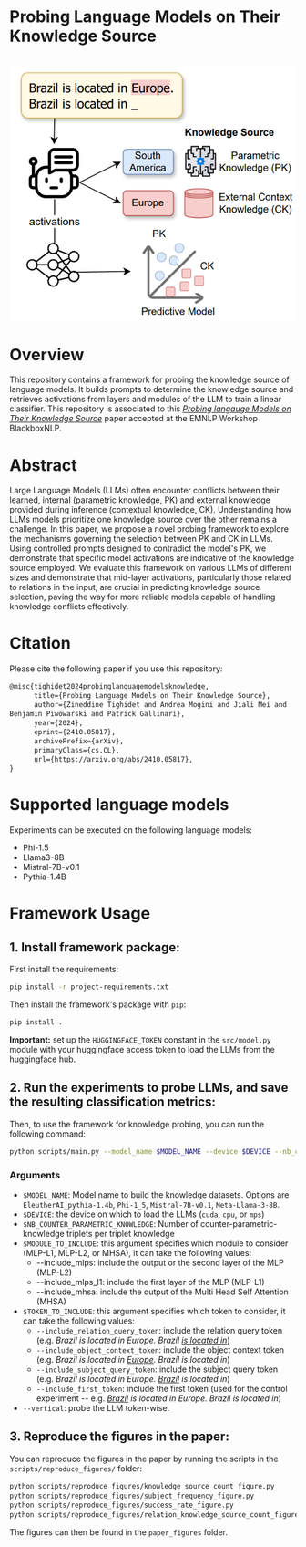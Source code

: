 # Probing Language Models on Their Knowledge Source

<p align="center">
    <br>
    <img src="paper_figures/framework_figure.PNG" width="600" />
    <br>
<p>

# Overview

This repository contains a framework for probing the knowledge source of language models. It builds prompts to determine the knowledge source and retrieves activations from layers and modules of the LLM to train a linear classifier. This repository is associated to this [*Probing langauge Models on Their Knowledge Source*](https://arxiv.org/abs/2410.05817) paper accepted at the EMNLP Workshop BlackboxNLP.

# Abstract

<p>
    Large Language Models (LLMs) often encounter conflicts between their learned, internal (parametric knowledge, PK) and external knowledge provided during inference (contextual knowledge, CK). Understanding how LLMs models prioritize one knowledge source over the other remains a challenge. In this paper, we propose a novel probing framework to explore the mechanisms governing the selection between PK and CK in LLMs. Using controlled prompts designed to contradict the model's PK, we demonstrate that specific model activations are indicative of the knowledge source employed. We evaluate this framework on various LLMs of different sizes and demonstrate that mid-layer activations, particularly those related to relations in the input, are crucial in predicting knowledge source selection, paving the way for more reliable models capable of handling knowledge conflicts effectively.
</p>

# Citation

Please cite the following paper if you use this repository:

```
@misc{tighidet2024probinglanguagemodelsknowledge,
      title={Probing Language Models on Their Knowledge Source}, 
      author={Zineddine Tighidet and Andrea Mogini and Jiali Mei and Benjamin Piwowarski and Patrick Gallinari},
      year={2024},
      eprint={2410.05817},
      archivePrefix={arXiv},
      primaryClass={cs.CL},
      url={https://arxiv.org/abs/2410.05817}, 
}
```

# Supported language models

Experiments can be executed on the following language models:

- Phi-1.5
- Llama3-8B
- Mistral-7B-v0.1
- Pythia-1.4B

# Framework Usage

## 1. Install framework package:

First install the requirements:
```sh
pip install -r project-requirements.txt
```

Then install the framework's package with `pip`:
```sh
pip install .
```

**Important:** set up the `HUGGINGFACE_TOKEN` constant in the `src/model.py` module with your huggingface access token to load the LLMs from the huggingface hub.

## 2. Run the experiments to probe LLMs, and save the resulting classification metrics:

Then, to use the framework for knowledge probing, you can run the following command:
```sh
python scripts/main.py --model_name $MODEL_NAME --device $DEVICE --nb_counter_parametric_knowledge $NB_COUNTER_PARAMETRIC_KNOWLEDGE $MODULE_TO_INCLUDE $TOKEN_TO_INCLUDE "--vertical"
```

### Arguments

- `$MODEL_NAME`: Model name to build the knowledge datasets. Options are `EleutherAI_pythia-1.4b`, `Phi-1_5`, `Mistral-7B-v0.1`, `Meta-Llama-3-8B`.
- `$DEVICE`: the device on which to load the LLMs (`cuda`, `cpu`, or `mps`)
- `$NB_COUNTER_PARAMETRIC_KNOWLEDGE`: Number of counter-parametric-knowledge triplets per triplet knowledge
- `$MODULE_TO_INCLUDE`: this argument specifies which module to consider (MLP-L1, MLP-L2, or MHSA), it can take the following values:
    * --include_mlps: include the output or the second layer of the MLP (MLP-L2)
    * --include_mlps_l1: include the first layer of the MLP (MLP-L1)
    * --include_mhsa: include the output of the Multi Head Self Attention (MHSA)
- `$TOKEN_TO_INCLUDE`: this argument specifies which token to consider, it can take the following values:
    * `--include_relation_query_token`: include the relation query token (e.g. *Brazil is located in Europe. Brazil <u>is located in</u>*)
    * `--include_object_context_token`: include the object context token (e.g. *Brazil is located in <u>Europe</u>. Brazil is located in*)
    * `--include_subject_query_token`: include the subject query token (e.g. *Brazil is located in Europe. <u>Brazil</u> is located in*)
    * `--include_first_token`: include the first token (used for the control experiment -- e.g. *<u>Brazil</u> is located in Europe. Brazil is located in*)
- `--vertical`: probe the LLM token-wise.

## 3. Reproduce the figures in the paper:

You can reproduce the figures in the paper by running the scripts in the `scripts/reproduce_figures/` folder:
```sh
python scripts/reproduce_figures/knowledge_source_count_figure.py
python scripts/reproduce_figures/subject_frequency_figure.py
python scripts/reproduce_figures/success_rate_figure.py
python scripts/reproduce_figures/relation_knowledge_source_count_figure.py
```

The figures can then be found in the `paper_figures` folder.